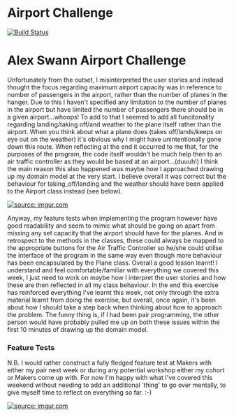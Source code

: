 Airport Challenge
=================
 
[![Build Status](https://travis-ci.org/Alex-Swann/airport_challenge.svg?branch=master)](https://travis-ci.org/Alex-Swann/airport_challenge)

# Alex Swann Airport Challenge

Unfortunately from the outset, I misinterpreted the user stories and instead thought the focus regarding maximum airport capacity was in reference to number of passengers in the airport, rather than the number of planes in the hanger. Due to this I haven't specified any limitation to the number of planes in the airport but have limited the number of passengers there should be in a given airport...whoops! To add to that I seemed to add all funcitonality regarding landing/taking off/and weather to the plane itself rather than the airport. When you think about what a plane does (takes off/lands/keeps on eye out on the weather) it's obvious why I might have unintentionally gone down this route. When reflecting at the end it occurred to me that, for the purposes of the program, the code itself wouldn't be much help then to an air traffic controller as they would be based at an airport...(duuuh!) I think the main reason this also happened was maybe how I approached drawing up my domain model at the very start. I believe overall it was correct but the behaviour for taking_off/landing and the weather should have been applied to the Airport class instead (see below).

<a href="http://imgur.com/fQrgIqu"><img src="http://i.imgur.com/fQrgIqu.png" title="source: imgur.com" /></a>

Anyway, my feature tests when implementing the program however have good readability and seem to mimic what should be going on apart from missing any set capacity that the airport should have for the planes. And in retrospect to the methods in the classes, these could always be mapped to the appropriate buttons for the Air Traffic Controller so he/she could utilise the interface of the program in the same way even though more behaviour has been encapsulated by the Plane class. Overall a good lesson learnt! I understand and feel comfortable/familiar with everything we covered this week, I just need to work on maybe how I interpret the user stories and how these are then reflected in all my class behaviour. In the end this exercise has reinforced everything I've learnt this week, not only through the extra material learnt from doing the exercise, but overall, once again, it's been about how I should take a step back when thinking about how to approach the problem. The funny thing is, if I had been pair programming, the other person would have probably pulled me up on both these issues within the first 10 minutes of drawing up the domain model.

### Feature Tests
N.B. I would rather construct a fully fledged feature test at Makers with either my pair next week or during any potential workshop either my cohort or Makers come up with. For now I'm happy with what I've covered this weekend without needing to add an additional 'thing' to go over mentally, to give myself time to reflect on everything so far. :-)

<a href="http://imgur.com/qsrH0e4"><img src="http://i.imgur.com/qsrH0e4.png" title="source: imgur.com" /></a>

